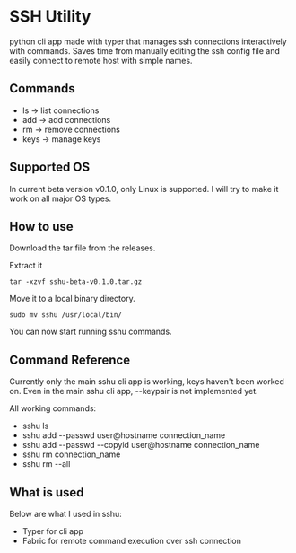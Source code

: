 # SSH Utility

python cli app made with typer that manages ssh connections interactively with commands. Saves time from manually editing the ssh config file and easily connect to remote host with simple names.

## Commands

- ls -> list connections
- add -> add connections
- rm -> remove connections
- keys -> manage keys

## Supported OS

In current beta version v0.1.0, only Linux is supported. I will try to make it work on all major OS types.


## How to use

Download the tar file from the releases.

Extract it

```
tar -xzvf sshu-beta-v0.1.0.tar.gz
```

Move it to a local binary directory.

```
sudo mv sshu /usr/local/bin/
```
You can now start running sshu commands.

## Command Reference

Currently only the main sshu cli app is working, keys haven't been worked on.
Even in the main sshu cli app, --keypair is not implemented yet.

All working commands:

- sshu ls
- sshu add --passwd user@hostname connection_name
- sshu add --passwd --copyid user@hostname connection_name
- sshu rm connection_name
- sshu rm --all


## What is used

Below are what I used in sshu:

- Typer for cli app
- Fabric for remote command execution over ssh connection

